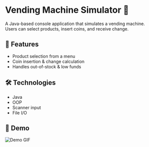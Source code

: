 # Vending Machine Simulator 🥤

A Java-based console application that simulates a vending machine.  
Users can select products, insert coins, and receive change.

## 🚀 Features
- Product selection from a menu
- Coin insertion & change calculation
- Handles out-of-stock & low funds

## 🛠 Technologies
- Java
- OOP
- Scanner input
- File I/O

## 📸 Demo
![Demo GIF](https://i.ibb.co/bg8K4t70/Animazione.gif)


